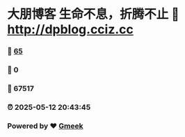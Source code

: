 # 大朋博客 生命不息，折腾不止 :link: http://dpblog.cciz.cc 
### :page_facing_up: [65](http://dpblog.cciz.cc/tag.html) 
### :speech_balloon: 0 
### :hibiscus: 67517 
### :alarm_clock: 2025-05-12 20:43:45 
### Powered by :heart: [Gmeek](https://github.com/Meekdai/Gmeek)
